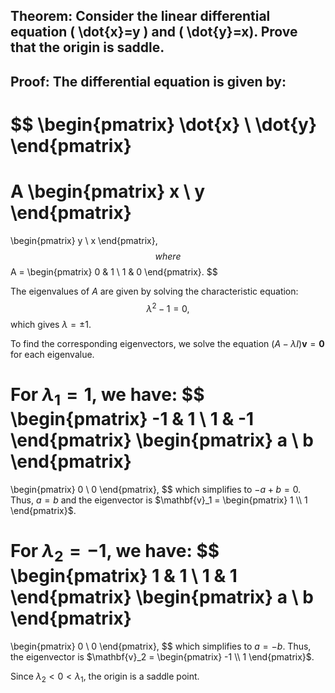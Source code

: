 ## Theorem: Consider the linear differential equation \( \dot{x}=y \) and \( \dot{y}=x). Prove that the origin is saddle.



## Proof: The differential equation is given by:
 $$
 \begin{pmatrix}
 \dot{x} \\
 \dot{y}
 \end{pmatrix}
 =
 A
 \begin{pmatrix}
 x \\
 y
 \end{pmatrix}
 =
 \begin{pmatrix}
 y \\
 x
 \end{pmatrix},
 $$
 where
 $$
 A =
 \begin{pmatrix}
 0 & 1 \\
 1 & 0
 \end{pmatrix}.
 $$

 The eigenvalues of $A$ are given by solving the characteristic equation:
 $$
 \lambda^2 - 1 = 0,
 $$
 which gives $\lambda = \pm 1$.

 To find the corresponding eigenvectors, we solve the equation $(A - \lambda I)\mathbf{v} = \mathbf{0}$ for each eigenvalue.

 For $\lambda_1 = 1$, we have:
 $$
 \begin{pmatrix}
 -1 & 1 \\
 1 & -1
 \end{pmatrix}
 \begin{pmatrix}
 a \\
 b
 \end{pmatrix}
 =
 \begin{pmatrix}
 0 \\
 0
 \end{pmatrix},
 $$
 which simplifies to $-a + b = 0$.  Thus, $a = b$ and the eigenvector is $\mathbf{v}_1 = \begin{pmatrix} 1 \\ 1 \end{pmatrix}$.

 For $\lambda_2 = -1$, we have:
 $$
 \begin{pmatrix}
 1 & 1 \\
 1 & 1
 \end{pmatrix}
 \begin{pmatrix}
 a \\
 b
 \end{pmatrix}
 =
 \begin{pmatrix}
 0 \\
 0
 \end{pmatrix},
 $$
 which simplifies to $a = -b$.  Thus, the eigenvector is $\mathbf{v}_2 = \begin{pmatrix} -1 \\ 1 \end{pmatrix}$.

 Since $\lambda_2 < 0 < \lambda_1$, the origin is a saddle point.
